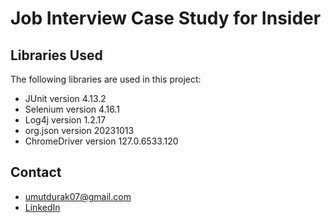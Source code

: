 # Job Interview Case Study for Insider

## Libraries Used

The following libraries are used in this project:
* JUnit version 4.13.2
* Selenium version 4.16.1
* Log4j version 1.2.17
* org.json version 20231013
* ChromeDriver version 127.0.6533.120
  
## Contact

* umutdurak07@gmail.com
* [LinkedIn](https://www.linkedin.com/in/umut-durak-b86258209/)
